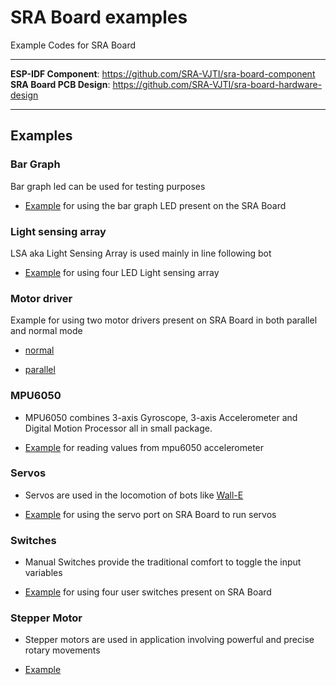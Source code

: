 # SRA Board examples

Example Codes for SRA Board

----------------------------    

**ESP-IDF Component**: https://github.com/SRA-VJTI/sra-board-component  
**SRA Board PCB Design**: https://github.com/SRA-VJTI/sra-board-hardware-design

---------------------------     
## Examples

### Bar Graph

Bar graph led can be used for testing purposes

- [Example](https://github.com/SRA-VJTI/sra-board-component/tree/main/examples/bar_graph) for using the bar graph LED present on the SRA Board

### Light sensing array

LSA aka Light Sensing Array is used mainly in line following bot

- [Example](https://github.com/SRA-VJTI/sra-board-component/tree/main/examples/lsa) for using four LED Light sensing array

### Motor driver 

Example for using two motor drivers present on SRA Board in both parallel and normal mode

- [normal](https://github.com/SRA-VJTI/sra-board-component/tree/main/examples/motor_driver_normal)

- [parallel](https://github.com/SRA-VJTI/sra-board-component/tree/main/examples/motor_driver_parallel)


### MPU6050

- MPU6050 combines 3-axis Gyroscope, 3-axis Accelerometer and Digital Motion Processor all in small package.

- [Example](https://github.com/SRA-VJTI/sra-board-component/tree/main/examples/mpu6050) for reading values from mpu6050 accelerometer

### Servos

- Servos are used in the locomotion of bots like [Wall-E](https://github.com/SRA-VJTI/Wall-E_v2.1)

- [Example](https://github.com/SRA-VJTI/sra-board-component/tree/main/examples/servos) for using the servo port on SRA Board to run servos

### Switches

- Manual Switches provide the traditional comfort to toggle the input variables

- [Example](https://github.com/SRA-VJTI/sra-board-component/tree/main/examples/switches) for using four user switches present on SRA Board

### Stepper Motor

- Stepper motors are used in application involving powerful and precise rotary movements

- [Example](https://github.com/SRA-VJTI/sra-board-component/tree/main/examples/run_stepper)